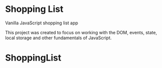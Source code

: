 # Shopping List

Vanilla JavaScript shopping list app

This project was created to focus on working with the DOM, events, state, local storage and other fundamentals of JavaScript.
# ShoppingList
